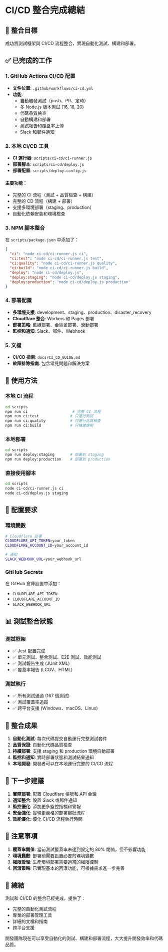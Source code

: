 # CI/CD 整合完成總結

## 🎯 整合目標

成功將測試框架與 CI/CD 流程整合，實現自動化測試、構建和部署。

## ✅ 已完成的工作

### 1. GitHub Actions CI/CD 配置
- **文件位置**: `.github/workflows/ci-cd.yml`
- **功能**: 
  - 自動觸發測試（push、PR、定時）
  - 多 Node.js 版本測試 (16, 18, 20)
  - 代碼品質檢查
  - 自動構建和部署
  - 測試報告和覆蓋率上傳
  - Slack 和郵件通知

### 2. 本地 CI/CD 工具
- **CI 運行器**: `scripts/ci-cd/ci-runner.js`
- **部署腳本**: `scripts/ci-cd/deploy.js`
- **部署配置**: `scripts/deploy.config.js`

#### 主要功能：
- 完整的 CI 流程（測試 + 品質檢查 + 構建）
- 完整的 CD 流程（構建 + 部署）
- 支援多環境部署（staging、production）
- 自動化依賴安裝和環境檢查

### 3. NPM 腳本整合
在 `scripts/package.json` 中添加了：
```json
{
  "ci": "node ci-cd/ci-runner.js ci",
  "ci:test": "node ci-cd/ci-runner.js test",
  "ci:quality": "node ci-cd/ci-runner.js quality",
  "ci:build": "node ci-cd/ci-runner.js build",
  "deploy": "node ci-cd/deploy.js",
  "deploy:staging": "node ci-cd/deploy.js staging",
  "deploy:production": "node ci-cd/deploy.js production"
}
```

### 4. 部署配置
- **多環境支援**: development、staging、production、disaster_recovery
- **Cloudflare 整合**: Workers 和 Pages 部署
- **部署策略**: 藍綠部署、金絲雀部署、滾動部署
- **監控和通知**: Slack、郵件、Webhook

### 5. 文檔
- **CI/CD 指南**: `docs/CI_CD_GUIDE.md`
- **故障排除指南**: 包含常見問題和解決方案

## 🚀 使用方法

### 本地 CI 流程
```bash
cd scripts
npm run ci                    # 完整 CI 流程
npm run ci:test              # 只運行測試
npm run ci:quality           # 只運行品質檢查
npm run ci:build             # 只構建應用
```

### 本地部署
```bash
cd scripts
npm run deploy:staging       # 部署到 staging
npm run deploy:production    # 部署到 production
```

### 直接使用腳本
```bash
cd scripts
node ci-cd/ci-runner.js ci
node ci-cd/deploy.js staging
```

## 🔧 配置要求

### 環境變數
```bash
# Cloudflare 部署
CLOUDFLARE_API_TOKEN=your_token
CLOUDFLARE_ACCOUNT_ID=your_account_id

# 通知
SLACK_WEBHOOK_URL=your_webhook_url
```

### GitHub Secrets
在 GitHub 倉庫設置中添加：
- `CLOUDFLARE_API_TOKEN`
- `CLOUDFLARE_ACCOUNT_ID`
- `SLACK_WEBHOOK_URL`

## 📊 測試整合狀態

### 測試框架
- ✅ Jest 配置完成
- ✅ 單元測試、整合測試、E2E 測試、效能測試
- ✅ 測試報告生成 (JUnit XML)
- ✅ 覆蓋率報告 (LCOV、HTML)

### 測試執行
- ✅ 所有測試通過 (167 個測試)
- ✅ 測試覆蓋率追蹤
- ✅ 跨平台支援 (Windows、macOS、Linux)

## 🎉 整合成果

1. **自動化測試**: 每次代碼提交自動運行完整測試套件
2. **品質保證**: 自動化代碼品質檢查
3. **持續部署**: 支援 staging 和 production 環境自動部署
4. **監控和通知**: 實時部署狀態和測試結果通知
5. **本地開發**: 開發者可以在本地運行完整的 CI/CD 流程

## 🔮 下一步建議

1. **實際部署**: 配置 Cloudflare 帳號和 API 金鑰
2. **通知整合**: 設置 Slack 或郵件通知
3. **監控優化**: 添加更多監控指標和警報
4. **安全強化**: 實現更嚴格的部署審批流程
5. **效能優化**: 優化 CI/CD 流程執行時間

## 📝 注意事項

1. **覆蓋率閾值**: 當前測試覆蓋率未達到設定的 80% 閾值，但不影響功能
2. **環境變數**: 部署前需要設置必要的環境變數
3. **權限管理**: 生產環境部署需要適當的權限控制
4. **回滾策略**: 已實現基本的回滾功能，可根據需求進一步完善

## 🎯 總結

測試和 CI/CD 的整合已經完成，提供了：
- 完整的自動化測試流程
- 專業的部署管理工具
- 詳細的文檔和指南
- 跨平台支援

開發團隊現在可以享受自動化的測試、構建和部署流程，大大提升開發效率和代碼品質。
